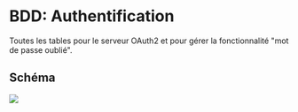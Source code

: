 # BDD: Authentification

Toutes les tables pour le serveur OAuth2 et pour gérer la fonctionnalité "mot de passe oublié".

## Schéma

<a href="../../imgs/goodfood_OAUTH_V1_UML_1.png">
    <img src="../../imgs/goodfood_OAUTH_V1_UML_1.png">
</a>